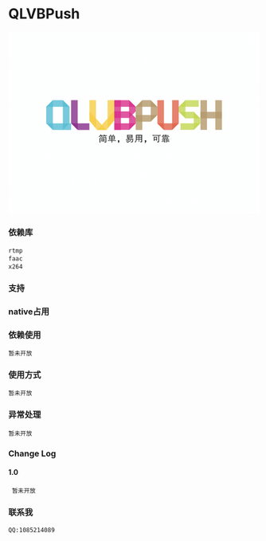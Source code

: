# QLVBPush

![Image text](https://github.com/nuonuoOkami/images/blob/main/qlvb_push_icon.png)

### 依赖库

    rtmp
    faac
    x264

### 支持

    

### native占用



### 依赖使用

    暂未开放
    

### 使用方式

    暂未开放

### 异常处理
    暂未开放
 

### Change Log

#### 1.0

     暂未开放


### 联系我

    QQ:1085214089
    
    
    

